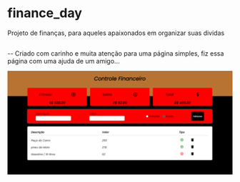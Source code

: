 # finance_day

Projeto de finanças, para aqueles apaixonados em organizar suas dividas

##

-- Criado com carinho e muita atenção para uma página simples, fiz essa página com uma ajuda de um amigo...


<p alin="center">
   <img src="./public/img/imgReact.png">
</p>
